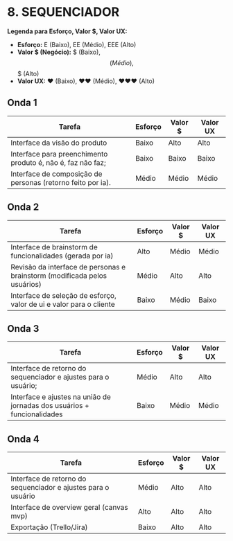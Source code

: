 # 8. SEQUENCIADOR

**Legenda para Esforço, Valor $, Valor UX:**
*   **Esforço:** E (Baixo), EE (Médio), EEE (Alto)
*   **Valor $ (Negócio):** $ (Baixo), $$ (Médio), $$$ (Alto)
*   **Valor UX:** ♥ (Baixo), ♥♥ (Médio), ♥♥♥ (Alto)

## Onda 1
| Tarefa                                                              | Esforço | Valor $ | Valor UX |
|---------------------------------------------------------------------|---------|---------|----------|
| Interface da visão do produto                                       | Baixo   | Alto    | Alto     |
| Interface para preenchimento produto é, não é, faz não faz;           | Baixo   | Baixo   | Baixo    |
| Interface de composição de personas (retorno feito por ia).           | Médio   | Médio   | Médio    |

## Onda 2
| Tarefa                                                                    | Esforço | Valor $ | Valor UX |
|---------------------------------------------------------------------------|---------|---------|----------|
| Interface de brainstorm de funcionalidades (gerada por ia)                  | Alto    | Médio   | Médio    |
| Revisão da interface de personas e brainstorm (modificada pelos usuários) | Médio   | Alto    | Alto     |
| Interface de seleção de esforço, valor de ui e valor para o cliente       | Baixo   | Médio   | Baixo    |

## Onda 3
| Tarefa                                                                    | Esforço | Valor $ | Valor UX |
|---------------------------------------------------------------------------|---------|---------|----------|
| Interface de retorno do sequenciador e ajustes para o usuário;            | Médio   | Alto    | Alto     |
| Interface e ajustes na união de jornadas dos usuários + funcionalidades   | Baixo   | Médio   | Médio    | <!-- Corrigido da imagem original que parecia ter um emoji aqui -->

## Onda 4
| Tarefa                                                                    | Esforço | Valor $ | Valor UX |
|---------------------------------------------------------------------------|---------|---------|----------|
| Interface de retorno do sequenciador e ajustes para o usuário             | Médio   | Alto    | Alto     |
| Interface de overview geral (canvas mvp)                                  | Alto    | Alto    | Alto     |
| Exportação (Trello/Jira)                                                  | Baixo   | Alto    | Alto     |
